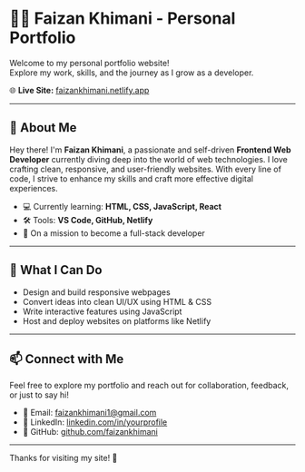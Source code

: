 # 👨‍💻 Faizan Khimani - Personal Portfolio

Welcome to my personal portfolio website!  
Explore my work, skills, and the journey as I grow as a developer.

🌐 **Live Site:** [faizankhimani.netlify.app](https://faizankhimani.netlify.app/)

---

## 🧠 About Me

Hey there! I'm **Faizan Khimani**, a passionate and self-driven **Frontend Web Developer** currently diving deep into the world of web technologies. I love crafting clean, responsive, and user-friendly websites. With every line of code, I strive to enhance my skills and craft more effective digital experiences.

- 💻 Currently learning: **HTML, CSS, JavaScript, React**
- 🛠️ Tools: **VS Code, GitHub, Netlify**
- 🌱 On a mission to become a full-stack developer

---

## 🔧 What I Can Do

- Design and build responsive webpages
- Convert ideas into clean UI/UX using HTML & CSS
- Write interactive features using JavaScript
- Host and deploy websites on platforms like Netlify

---

## 📫 Connect with Me

Feel free to explore my portfolio and reach out for collaboration, feedback, or just to say hi!

- 📧 Email: faizankhimani1@gmail.com
- 🔗 LinkedIn: [linkedin.com/in/yourprofile]([https://linkedin.com/in/yourprofile](https://www.linkedin.com/in/faizan-khimani-/))
- 🐙 GitHub: [github.com/faizankhimani]([https://github.com/faizankhimani](https://github.com/faizankhimani1))

---

Thanks for visiting my site! 🚀
